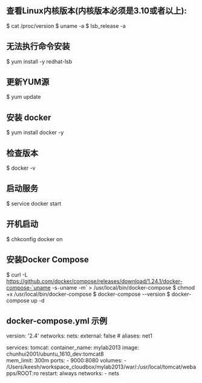 ## 查看Linux内核版本(内核版本必须是3.10或者以上):
$ cat /proc/version
$ uname -a
$ lsb_release -a

## 无法执行命令安装
$ yum install -y redhat-lsb

## 更新YUM源
$ yum update

## 安装 docker
$ yum  install docker -y

## 检查版本
$ docker -v

## 启动服务
$ service docker start

## 开机启动
$ chkconfig docker on

## 安装Docker Compose
$ curl -L https://github.com/docker/compose/releases/download/1.24.1/docker-compose-`uname -s`-`uname -m` > /usr/local/bin/docker-compose
$ chmod +x /usr/local/bin/docker-compose
$ docker-compose --version
$ docker-compose up -d


## docker-compose.yml 示例
version: '2.4'
networks:
  nets:
    external: false
    # aliases: net1

services:
  tomcat:
    container_name: mylab2013
    image: chunhui2001/ubuntu_1610_dev:tomcat8  
    mem_limit: 300m
    ports:
      - 9000:8080
    volumes:
      - /Users/keesh/workspace_cloudbox/mylab2013/war/:/usr/local/tomcat/webapps/ROOT:ro
    restart: always
    networks:
      - nets

      